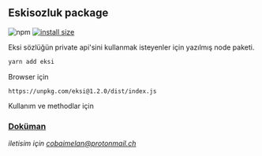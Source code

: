 ## Eskisozluk package

![npm](https://img.shields.io/npm/v/eksi.svg?style=flat-square)
[![install size](https://packagephobia.now.sh/badge?p=eksi@1.2.1)](https://packagephobia.now.sh/result?p=eksi@1.2.1)


Eksi sözlüğün private api'sini kullanmak isteyenler için yazılmış node paketi.

```sh
yarn add eksi
```

Browser için 

```https://unpkg.com/eksi@1.2.0/dist/index.js```

Kullanım ve methodlar için

### [Doküman](https://eksi-document.netlify.com/)




*iletisim için cobaimelan@protonmail.ch*
